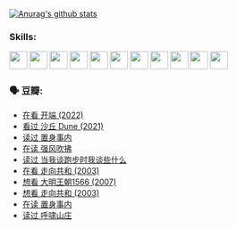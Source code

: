 
[![Anurag's github stats](https://github-readme-stats.vercel.app/api?username=w940853815)](https://github.com/anuraghazra/github-readme-stats)

### Skills:

<code><img height="32" src="https://cdn.jsdelivr.net/npm/simple-icons@v5/icons/python.svg"></code>
<code><img height="32" src="https://cdn.jsdelivr.net/npm/simple-icons@v5/icons/javascript.svg"></code>
<code><img height="32" src="https://cdn.jsdelivr.net/npm/simple-icons@v5/icons/django.svg"></code>
<code><img height="32" src="https://cdn.jsdelivr.net/npm/simple-icons@v5/icons/flask.svg"></code>
<code><img height="32" src="https://cdn.jsdelivr.net/npm/simple-icons@v5/icons/vuetify.svg"></code>
<code><img height="32" src="https://cdn.jsdelivr.net/npm/simple-icons@v5/icons/git.svg"></code>
<code><img height="32" src="https://cdn.jsdelivr.net/npm/simple-icons@v5/icons/docker.svg"></code>
<code><img height="32" src="https://cdn.jsdelivr.net/npm/simple-icons@v5/icons/postgresql.svg"></code>
<code><img height="32" src="https://cdn.jsdelivr.net/npm/simple-icons@v5/icons/elasticsearch.svg"></code>
<code><img height="32" src="https://cdn.jsdelivr.net/npm/simple-icons@v5/icons/macos.svg"></code>
<code><img height="32" src="https://cdn.jsdelivr.net/npm/simple-icons@v5/icons/linux.svg"></code>

### 🗣 豆瓣:

<!-- DOUBAN-ACTIVITIES:START -->
- [在看 开端‎ (2022)](https://www.douban.com/people/136069238/status/3733533297/?_i=42868416)
- [看过 沙丘 Dune‎ (2021)](https://www.douban.com/people/136069238/status/3726869471/?_i=42868416)
- [读过 置身事内](https://www.douban.com/people/136069238/status/3726223867/?_i=42868416)
- [在读 强风吹拂](https://www.douban.com/people/136069238/status/3725395475/?_i=42868416)
- [读过 当我谈跑步时我谈些什么](https://www.douban.com/people/136069238/status/3715422296/?_i=42868416)
- [在看 走向共和‎ (2003)](https://www.douban.com/people/136069238/status/3711470443/?_i=42868416)
- [想看 大明王朝1566‎ (2007)](https://www.douban.com/people/136069238/status/3710980213/?_i=42868416)
- [想看 走向共和‎ (2003)](https://www.douban.com/people/136069238/status/3710980002/?_i=42868416)
- [在读 置身事内](https://www.douban.com/people/136069238/status/3710472151/?_i=42868416)
- [读过 呼啸山庄](https://www.douban.com/people/136069238/status/3710470617/?_i=42868416)
<!-- DOUBAN-ACTIVITIES:END -->
<!--
**w940853815/w940853815** is a ✨ _special_ ✨ repository because its `README.md` (this file) appears on your GitHub profile.

Here are some ideas to get you started:

- 🔭 I’m currently working on ...
- 🌱 I’m currently learning ...
- 👯 I’m looking to collaborate on ...
- 🤔 I’m looking for help with ...
- 💬 Ask me about ...
- 📫 How to reach me: ...
- 😄 Pronouns: ...
- ⚡ Fun fact: ...
-->
